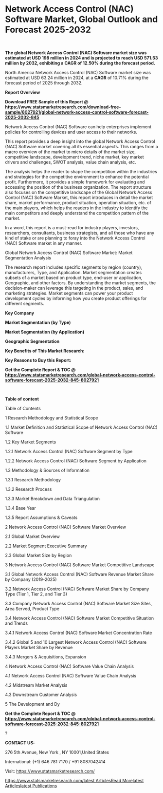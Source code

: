 <h1>Network Access Control (NAC) Software Market, Global Outlook and Forecast 2025-2032</h1><br/><p><strong>The global Network Access Control (NAC) Software market size was estimated at USD 198 million in 2024 and is projected to reach USD 571.53 million by 2032, exhibiting a <strong>CAGR</strong> of 12.50% during the forecast period.</strong></p>
 
 
 
 <p>North America Network Access Control (NAC) Software market size was estimated at USD 63.24 million in 2024, at a <strong>CAGR</strong> of 10.71% during the forecast period of 2025 through 2032.</p>
 
 
 
 <p><strong>Report Overview</strong></p>
 
 
 
 <p><strong>Download FREE Sample of this Report @ <a href="https://www.statsmarketresearch.com/download-free-sample/8027921/global-network-access-control-software-forecast-2025-2032-845">https://www.statsmarketresearch.com/download-free-sample/8027921/global-network-access-control-software-forecast-2025-2032-845</a></strong></p>
 
 
 
 <p>Network Access Control (NAC) Software can help enterprises implement policies for controlling devices and user access to their networks.</p>
 
 
 
 <p>This report provides a deep insight into the global Network Access Control (NAC) Software market covering all its essential aspects. This ranges from a macro overview of the market to micro details of the market size, competitive landscape, development trend, niche market, key market drivers and challenges, SWOT analysis, value chain analysis, etc.</p>
 
 
 
 <p>The analysis helps the reader to shape the competition within the industries and strategies for the competitive environment to enhance the potential profit. Furthermore, it provides a simple framework for evaluating and accessing the position of the business organization. The report structure also focuses on the competitive landscape of the Global Network Access Control (NAC) Software Market, this report introduces in detail the market share, market performance, product situation, operation situation, etc. of the main players, which helps the readers in the industry to identify the main competitors and deeply understand the competition pattern of the market.</p>
 
 
 
 <p>In a word, this report is a must-read for industry players, investors, researchers, consultants, business strategists, and all those who have any kind of stake or are planning to foray into the Network Access Control (NAC) Software market in any manner.</p>
 
 
 
 <p>Global Network Access Control (NAC) Software Market: Market Segmentation Analysis</p>
 
 
 
 <p>The research report includes specific segments by region (country), manufacturers, Type, and Application. Market segmentation creates subsets of a market based on product type, end-user or application, Geographic, and other factors. By understanding the market segments, the decision-maker can leverage this targeting in the product, sales, and marketing strategies. Market segments can power your product development cycles by informing how you create product offerings for different segments.</p>
 
 
 
 <p><strong>Key Company</strong></p>
 
 
 
 <p><strong>Market Segmentation (by Type)</strong></p>
 
 
 
 <p><strong>Market Segmentation (<strong>by Application</strong>)</strong></p>
 
 
 
 <p><strong>Geographic Segmentation</strong></p>
 
 
 
 <p><strong>Key Benefits of This Market Research:</strong></p>
 
 
 
 <p><strong>Key <strong>Reasons to Buy</strong> this Report:</strong></p>
 
 
 
 <div><b>Get the Complete Report & TOC @ <a href="https://www.statsmarketresearch.com/global-network-access-control-software-forecast-2025-2032-845-8027921">https://www.statsmarketresearch.com/global-network-access-control-software-forecast-2025-2032-845-8027921</a></b></div>
 
 
 
 <p><br />
 
 <b>Table of content</b></p>
 
 
 
 <p>Table of Contents<br />
 
 1 Research Methodology and Statistical Scope<br />
 
 1.1 Market Definition and Statistical Scope of Network Access Control (NAC) Software<br />
 
 1.2 Key Market Segments<br />
 
 1.2.1 Network Access Control (NAC) Software Segment by Type<br />
 
 1.2.2 Network Access Control (NAC) Software Segment by Application<br />
 
 1.3 Methodology & Sources of Information<br />
 
 1.3.1 Research Methodology<br />
 
 1.3.2 Research Process<br />
 
 1.3.3 Market Breakdown and Data Triangulation<br />
 
 1.3.4 Base Year<br />
 
 1.3.5 Report Assumptions & Caveats<br />
 
 2 Network Access Control (NAC) Software Market Overview<br />
 
 2.1 Global Market Overview<br />
 
 2.2 Market Segment Executive Summary<br />
 
 2.3 Global Market Size by Region<br />
 
 3 Network Access Control (NAC) Software Market Competitive Landscape<br />
 
 3.1 Global Network Access Control (NAC) Software Revenue Market Share by Company (2019-2025)<br />
 
 3.2 Network Access Control (NAC) Software Market Share by Company Type (Tier 1, Tier 2, and Tier 3)<br />
 
 3.3 Company Network Access Control (NAC) Software Market Size Sites, Area Served, Product Type<br />
 
 3.4 Network Access Control (NAC) Software Market Competitive Situation and Trends<br />
 
 3.4.1 Network Access Control (NAC) Software Market Concentration Rate<br />
 
 3.4.2 Global 5 and 10 Largest Network Access Control (NAC) Software Players Market Share by Revenue<br />
 
 3.4.3 Mergers & Acquisitions, Expansion<br />
 
 4 Network Access Control (NAC) Software Value Chain Analysis<br />
 
 4.1 Network Access Control (NAC) Software Value Chain Analysis<br />
 
 4.2 Midstream Market Analysis<br />
 
 4.3 Downstream Customer Analysis<br />
 
 5 The Development and Dy</p>
 
 
 
 <div><b>Get the Complete Report & TOC @ <a href="https://www.statsmarketresearch.com/global-network-access-control-software-forecast-2025-2032-845-8027921">https://www.statsmarketresearch.com/global-network-access-control-software-forecast-2025-2032-845-8027921</a></b></div>
 
 
 
 <p>? </p>
 
 
 
 <p><b>CONTACT US:</b><br />
 
 276 5th Avenue, New York , NY 10001,United States<br />
 
 International: (+1) 646 781 7170 / +91 8087042414<br />
 
 Visit: <a href="https://www.statsmarketresearch.com/">https://www.statsmarketresearch.com/</a><br />
 
 <a href="https://gyeongbokgung.com">https://www.statsmarketresearch.com/</a><a href="https://hallyeomaritime.com">latest Articles</a><a href="https://jingwansa.com">Read More</a><a href="https://nguoiviet.jp/">latest Articles</a><a href="https://www.intelmarketresearch.com/">latest Publications</a></p>